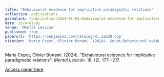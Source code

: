 ```yaml
---
title: "Behavioural evidence for implicative paradigmatic relations"
collection: publications
permalink: /publication/2024-01-01-Behavioural-evidence-for-implicative-paradigmatic-
date: 2024-01-01
venue: 'Mental Lexicon'
published: true
paperurl: 'https://benjamins.com/catalog/ml.22020.cop'
citation: 'Maria Copot, Olivier Bonami. (2024). &quot;Behavioural evidence for implicative paradigmatic relations&quot;. <i>Mental Lexicon</i>. 18, (2), 177--217.'
---
```


Maria Copot, Olivier Bonami. (2024). "Behavioural evidence for implicative paradigmatic relations". <i>Mental Lexicon</i>. 18, (2), 177--217.

[Access paper here](https://benjamins.com/catalog/ml.22020.cop)
